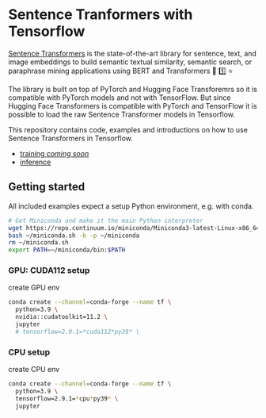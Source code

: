 # Sentence Tranformers with Tensorflow

[Sentence Transformers](https://www.sbert.net/) is the state-of-the-art library for sentence, text, and image embeddings to build semantic textual similarity, semantic search, or paraphrase mining applications using BERT and Transformers 🔎 1️⃣ ⭐️

The library is built on top of PyTorch and Hugging Face Transforemrs so it is compatible with PyTorch models and not with TensorFlow. But since Hugging Face Transformers is compatible with PyTorch and TensorFlow it is possible to load the raw Sentence Transformer models in Tensorflow. 

This repository contains code, examples and introductions on how to use Sentence Transformers in Tensorflow.

* [training _coming soon_](./training)
* [inference](./inference)


## Getting started 

All included examples expect a setup Python environment, e.g. with conda. 

```bash
# Get Miniconda and make it the main Python interpreter
wget https://repo.continuum.io/miniconda/Miniconda3-latest-Linux-x86_64.sh -O ~/miniconda.sh
bash ~/miniconda.sh -b -p ~/miniconda 
rm ~/miniconda.sh
export PATH=~/miniconda/bin:$PATH
```

### GPU: CUDA112 setup 

create GPU env

```bash
conda create --channel=conda-forge --name tf \
  python=3.9 \
  nvidia::cudatoolkit=11.2 \
  jupyter
  # tensorflow=2.9.1=*cuda112*py39* \
```

### CPU setup 

create CPU env

```bash
conda create --channel=conda-forge --name tf \
  python=3.9 \
  tensorflow=2.9.1=*cpu*py39* \
  jupyter
```